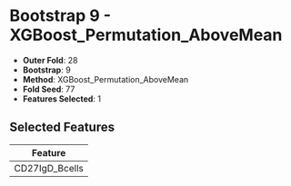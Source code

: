 # Bootstrap 9 - XGBoost_Permutation_AboveMean

- **Outer Fold**: 28
- **Bootstrap**: 9
- **Method**: XGBoost_Permutation_AboveMean
- **Fold Seed**: 77
- **Features Selected**: 1

## Selected Features

| Feature |
|---------|
| CD27IgD_Bcells |
